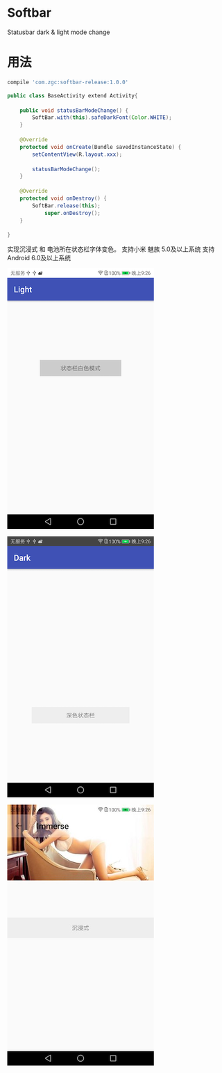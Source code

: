 # Softbar
Statusbar   dark &amp; light mode  change

# 用法

```bash
compile 'com.zgc:softbar-release:1.0.0'
```

```java
public class BaseActivity extend Activity{
  	
    public void statusBarModeChange() {
        SoftBar.with(this).safeDarkFont(Color.WHITE);
    }
    
    @Override
    protected void onCreate(Bundle savedInstanceState) {
        setContentView(R.layout.xxx);
        
        statusBarModeChange();
    }
    
    @Override
    protected void onDestroy() {
        SoftBar.release(this);
    		super.onDestroy();
    }
    
}
```

实现沉浸式 和  电池所在状态栏字体变色。
支持小米 魅族 5.0及以上系统
支持 Android 6.0及以上系统

![浅色模式](https://github.com/otwayz/Softbar/blob/HEAD/imge/light.png)


![深色模式](https://github.com/otwayz/Softbar/blob/HEAD/imge/dark.png)


![沉浸模式](https://github.com/otwayz/Softbar/blob/HEAD/imge/immerse.jpeg)
